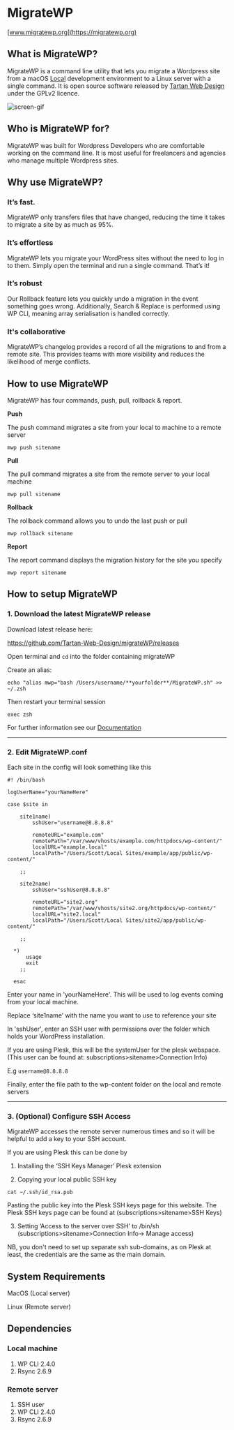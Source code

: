 # MigrateWP
[www.migratewp.org](https://migratewp.org)



## What is MigrateWP?

MigrateWP is a command line utility that lets you migrate a Wordpress site from a macOS [Local](https://www.localwp.com)
 development environment to a Linux server with a single command. It is open source software released by [Tartan Web Design](https://tartanwebdesign.net) under the GPLv2 licence. 

![screen-gif](https://migratewp.org/wp-content/uploads/2021/09/migrate-1.1-push.gif)


## Who is MigrateWP for?

MigrateWP was built for Wordpress Developers who are comfortable working on the command line. It is most useful for freelancers and agencies who manage multiple Wordpress sites. 

## Why use MigrateWP?

### It’s fast. 

MigrateWP only transfers files that have changed, reducing the time it takes to migrate a site    by as much as 95%. 


### It’s effortless

MigrateWP lets you migrate your WordPress sites without the need to log in to them.  Simply open the terminal and run a single command. That’s it!      

### It’s robust

Our Rollback feature lets you quickly undo a migration in the event something goes wrong. Additionally, Search & Replace is performed using WP CLI, meaning array serialisation is handled correctly.  

### It's collaborative

MigrateWP’s changelog provides a record of all the migrations to and from a remote site. This provides teams with more visibility and reduces the likelihood of merge conflicts.

## How to use MigrateWP

MigrateWP has four commands, push, pull, rollback & report.

**Push**

The push command migrates a site from your local to machine to a remote server 

`mwp push sitename`

**Pull**

The pull command migrates a site from the remote server to your local machine

`mwp pull sitename`

**Rollback**

The rollback command allows you to undo the last push or pull

`mwp rollback sitename`

**Report**

The report command displays the migration history for the site you specify

`mwp report sitename`


## How to setup MigrateWP

### 1. Download the latest MigrateWP release

Download latest release here: 

https://github.com/Tartan-Web-Design/migrateWP/releases

Open terminal and `cd` into the folder containing migrateWP

Create an alias:

`echo "alias mwp="bash /Users/username/**yourfolder**/MigrateWP.sh" >> ~/.zsh`

Then restart your terminal session

`exec zsh` 

For further information see our [Documentation](https://migratewp.org/docs)

  ---

  
### 2. Edit MigrateWP.conf 

Each site in the config will look something like this
```
#! /bin/bash

logUserName="yourNameHere"

case $site in

    site1name)
        sshUser="username@8.8.8.8"

        remoteURL="example.com"
        remotePath="/var/www/vhosts/example.com/httpdocs/wp-content/"
        localURL="example.local"
        localPath="/Users/Scott/Local Sites/example/app/public/wp-content/"

    ;;

    site2name)
        sshUser="sshUser@8.8.8.8"

        remoteURL="site2.org"
        remotePath="/var/www/vhosts/site2.org/httpdocs/wp-content/"
        localURL="site2.local"
        localPath="/Users/Scott/Local Sites/site2/app/public/wp-content/"

    ;;

  *)
      usage
      exit
    ;;

  esac
```

Enter your name in 'yourNameHere'.  This will be used to log events coming from your local machine.

Replace ‘site1name’ with the name you want to use to reference your site   

In 'sshUser', enter an SSH user with permissions over the folder which holds your WordPress installation. 

If you are using Plesk, this will be the systemUser for the plesk webspace. (This user can be found at: subscriptions>sitename>Connection Info)
 
E.g `username@8.8.8.8`


Finally, enter the file path to the wp-content folder on the local and remote servers



---

### 3. (Optional) Configure SSH Access 

MigrateWP accesses the remote server numerous times and so it will be helpful to add a key to your SSH account.

If you are using Plesk this can be done by

1. Installing the ‘SSH Keys Manager’ Plesk extension 

2. Copying your local public SSH key 
 
 `cat ~/.ssh/id_rsa.pub`
 
 Pasting the public key into the Plesk SSH keys page for this website. The Plesk SSH keys page can be found at (subscriptions>sitename>SSH Keys)
 

3. Setting ‘Access to the server over SSH’ to /bin/sh (subscriptions>sitename>Connection Info-> Manage access)

NB, you don't need to set up separate ssh sub-domains, as on Plesk at least, the credentials are the same as the main domain.



## System Requirements

MacOS (Local server)

Linux (Remote server)

## Dependencies

### Local machine

1. WP CLI 2.4.0
2. Rsync 2.6.9

### Remote server

1. SSH user
2. WP CLI 2.4.0
3. Rsync 2.6.9
